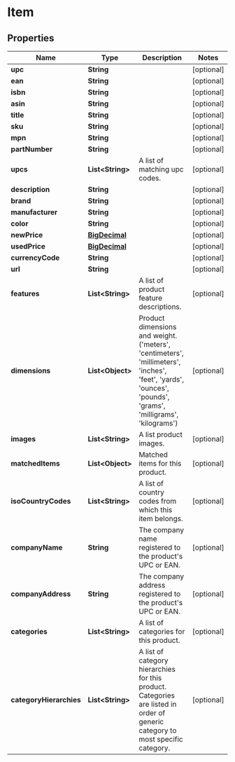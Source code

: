 

# Item

## Properties

Name | Type | Description | Notes
------------ | ------------- | ------------- | -------------
**upc** | **String** |  |  [optional]
**ean** | **String** |  |  [optional]
**isbn** | **String** |  |  [optional]
**asin** | **String** |  |  [optional]
**title** | **String** |  |  [optional]
**sku** | **String** |  |  [optional]
**mpn** | **String** |  |  [optional]
**partNumber** | **String** |  |  [optional]
**upcs** | **List&lt;String&gt;** | A list of matching upc codes. |  [optional]
**description** | **String** |  |  [optional]
**brand** | **String** |  |  [optional]
**manufacturer** | **String** |  |  [optional]
**color** | **String** |  |  [optional]
**newPrice** | [**BigDecimal**](BigDecimal.md) |  |  [optional]
**usedPrice** | [**BigDecimal**](BigDecimal.md) |  |  [optional]
**currencyCode** | **String** |  |  [optional]
**url** | **String** |  |  [optional]
**features** | **List&lt;String&gt;** | A list of product feature descriptions. |  [optional]
**dimensions** | **List&lt;Object&gt;** | Product dimensions and weight.  (&#39;meters&#39;, &#39;centimeters&#39;, &#39;millimeters&#39;, &#39;inches&#39;, &#39;feet&#39;, &#39;yards&#39;, &#39;ounces&#39;, &#39;pounds&#39;, &#39;grams&#39;, &#39;milligrams&#39;, &#39;kilograms&#39;) |  [optional]
**images** | **List&lt;String&gt;** | A list product images. |  [optional]
**matchedItems** | **List&lt;Object&gt;** | Matched items for this product. |  [optional]
**isoCountryCodes** | **List&lt;String&gt;** | A list of country codes from which this item belongs. |  [optional]
**companyName** | **String** | The company name registered to the product&#39;s UPC or EAN. |  [optional]
**companyAddress** | **String** | The company address registered to the product&#39;s UPC or EAN. |  [optional]
**categories** | **List&lt;String&gt;** | A list of categories for this product. |  [optional]
**categoryHierarchies** | **List&lt;String&gt;** | A list of category hierarchies for this product. Categories are listed in order of generic category to most specific category. |  [optional]



